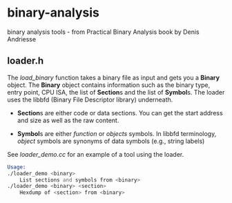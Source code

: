 # binary-analysis
binary analysis tools - from Practical Binary Analysis book by Denis Andriesse

loader.h
--------

The _load_binary_ function takes a binary file as input and gets you a **Binary** object. The **Binary** object contains
information such as the binary type, entry point, CPU ISA, the list of **Section**s and the list of **Symbol**s. The
loader uses the libbfd (Binary File Descriptor library) underneath.

* **Section**s are either code or data sections. You can get the start address and size as well as the raw
content.

* **Symbol**s are either _function_ or _objects_ symbols. In libbfd terminology, _object_ symbols are synonyms of data
symbols (e.g., string labels)

See _loader_demo.cc_ for an example of a tool using the loader.
```asm
Usage:
./loader_demo <binary>
	List sections and symbols from <binary>
./loader_demo <binary> <section>
	Hexdump of <section> from <binary>
```
